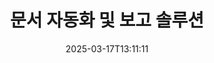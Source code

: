 ---
############################# Static ############################
layout: "family"
date:  2025-03-17T13:11:11
draft: false

product: "Assembly"
product_tag: "assembly"

lang: ko

############################# Head ############################
head_title: "GroupDocs의 .NET, Java, Node.js API 및 온라인 문서 조립 애플리케이션"
head_description: ".NET, Java 및 Node.js 애플리케이션을 위한 올인원 문서 자동화 및 보고 솔루션을 받아보세요. 사용자 정의 템플릿과 데이터를 통해 모든 일반 문서를 생성합니다."

############################# Header ############################
title: "문서 자동화 및 보고 솔루션"
description:  |
  크로스 플랫폼 애플리케이션 및 API를 사용하여 템플릿 및 데이터 소스를 활용하여 상세한 보고서를 만듭니다.

  {{FileFormatUp}}와 같은 형식으로 Word, Excel, 프레젠테이션 및 기타 많은 문서를 생성합니다. 유연한 마크업이 있는 템플릿을 사용합니다.

  JSON, XML, CSV 등의 데이터 소스에서 데이터를 사용하여 차트, 바코드, 테이블 및 기타 요소를 채웁니다.

############################# Supported Platforms ###############################
supported_platforms:
  enable: true
  head_title: "플랫폼 선택"
  title: "플랫폼 독립성"
  description: "GroupDocs.Assembly는 다음 운영 체제 및 프레임워크와 호환됩니다:"
  details_link_title: "더 알아보기"

  items:
    # items loop
    - title: ".NET"
      description: GroupDocs.Assembly .NET 
      color: "blue"
      tag: "net"
      link: "/assembly/net/"
      features_link: "https://docs.groupdocs.com/assembly/net/system-requirements/"
      features:
          # features loop
          - rows: "3"
            content: |
                    .NET Framework 2.0 or higher <br> Mono Framework 1.2 or higher
      
          # features loop
          - rows: "4"
            content: |
                    Windows Desktop <br> Windows Server <br> Microsoft Azure <br> Linux
      
          # features loop
          - rows: "3"
            content: |
                    Microsoft Visual Studio <br> Xamarin.Android <br> MonoDevelop
      
          # features loop
          - rows: "1"
            content: |
                    50+ file formats
      

    # items loop
    - title: "Java"
      description: GroupDocs.Assembly Java
      color: "red"
      tag: "java"
      link: "/assembly/java/"
      features_link: "https://docs.groupdocs.com/assembly/java/system-requirements/"
      features:
          # features loop
          - rows: "3"
            content: |
                    Java 7 (1.7) or higher
      
          # features loop
          - rows: "4"
            content: |
                    Windows Desktop <br> Windows Server <br> Linux <br> Mac OS
      
          # features loop
          - rows: "3"
            content: |
                   NetBeans <br> IntelliJ IDEA <br> Eclipse 
      
          # features loop
          - rows: "1"
            content: |
                    50+ file formats

############################# Features ###############################
features:
  enable: true
  title: "GroupDocs.Assembly 주요 기능"
  description: "이 솔루션은 인기 있는 문서 형식으로 비즈니스 데이터로 자동 채워진 보고서를 생성하는 데 도움이 됩니다. 문서 생성 작업을 자동화합니다."

  items:
    # items loop
    - icon: "additional"
      title: "데이터로 템플릿 채우기"
      content: "지원되는 소스의 데이터를 사용하여 보고서를 채웁니다."

    # items loop
    - icon: "manipulate"
      title: "유연한 마크업"
      content: "사용자 정의 방식으로 문서에 데이터를 추가합니다."

    # items loop
    - icon: "structure"
      title: "네이티브 문서 기능"
      content: "테이블, 차트 및 바코드를 사용하여 데이터를 표시합니다."

    # items loop
    - icon: "merge"
      title: "모든 유명한 형식"
      content: "모든 일반적으로 사용되는 문서 형식을 지원합니다."

############################# Code samples ############################
code_samples:
  enable: true
  title: "잘 맞춤화된 보고서 생성"
  description: "GroupDocs.Assembly 코드 예제"
  items:
    # code sample loop
    - title: "생성된 바코드 사용하기"
      content: |
       GroupDocs.Assembly는 보고서 템플릿에 바코드 마크업을 허용합니다. 보고서를 생성할 때 마크업 및 제공된 데이터를 기반으로 바코드가 생성됩니다. 텍스트, 데이터 객체 및 마크업이 포함된 템플릿의 경로를 지정합니다. 또한 바코드에 내용을 채우기 위해 데이터 소스를 지정합니다.
      samples:
        - language: "C#"
          color: "blue"
          content: |
            ```csharp {style=abap}   
            // DocumentAssembler 클래스의 인스턴스 생성
            DocumentAssembler assembler = new DocumentAssembler();

            //템플릿 경로 지정
            var tmp_path = "barcode_template.docx";

            //결과 문서 경로 지정
            var res_path = "result.docx";

            //데이터 소스의 인스턴스 생성
            var data = new DataSourceInfo(DataLayer.GetCustomerData(), "customer");

            //AssembleDocument를 호출하여 보고서 생성
            assembler.AssembleDocument(tmp_path, res_path, data);

            ```
        - language: "Java"
          color: "red"
          content: |
            ```java {style=abap}   
            // DocumentAssembler 클래스의 인스턴스 생성
            DocumentAssembler assembler = new DocumentAssembler();
            
            //템플릿 경로 지정
            String tmp_path = "barcode_template.docx";

            //결과 문서 경로 지정
            String res_path = "result.docx";

            //데이터 소스의 인스턴스 생성
            DataSourceInfo data = new DataSourceInfo(new DataStorage(), null);

            // AssembleDocument를 호출하여 보고서 생성
            assembler.assembleDocument(tmp_path, res_path, data);

            ```

############################# Supported Formats ###############################
formats:
  enable: true
  title: "50개 이상의 파일 형식 지원"
  description: "GroupDocs.Assembly는 거의 모든 인기 있는 파일 형식으로 작업합니다."

############################# Metrics ###############################
metrics:
  enable: true
  title: "우리 제품 통계"
  description: "진행 상황, 영향 및 성장에 대한 통찰력을 얻기 위해 제품 메트릭을 탐색합니다."

  items:
    # items loop
    - number: "50+"
      title: "지원되는 형식"
      content: "우리는 50개 이상의 가장 널리 사용되는 문서 형식을 지원합니다."

    # items loop
    - number: "650k"
      title: "NuGet 다운로드"
      content: "GroupDocs.Assembly for .NET은 NuGet에서 650,000회 이상의 다운로드를 기록한 인기 있는 라이브러리입니다."

    # items loop
    - number: "18k"
      title: "Maven 다운로드"
      content: "Java 개발자들은 Maven에서 GroupDocs.Assembly를 18,000회 이상 다운로드했습니다."

    # items loop
    - number: "150+"
      title: "만족한 고객"
      content: "우리 제품은 개별 개발자 및 세계 유수의 기업들이 혁신적인 솔루션을 만들기 위해 신뢰하고 있습니다."


############################# Customers ###############################
customers:
  enable: true
  title: "우리의 행복한 고객"
  description: "GroupDocs 라이브러리는 전 세계에서 가장 유명하고 존경받는 브랜드들에 의해 사용되고 있습니다."

  items:
    # items loop
    - title: "BenQ Corporation"
      logo: "benq"
      
    # items loop
    - title: "Nasdaq Stock Market"
      logo: "nasdaq"
      
    # items loop
    - title: "AT&T Inc."
      logo: "att"
      
    # items loop
    - title: "Customer logo AstraZeneca"
      logo: "astrazeneca"
      
    # items loop
    - title: "Central Bank of Argentina"
      logo: "argentinacentralbank"
      
    # items loop
    - title: "Roche Holding AG"
      logo: "roche"
      
    # items loop
    - title: "Capita"
      logo: "capita"
      
    # items loop
    - title: "Axa S.A."
      logo: "axa"
      
    # items loop
    - title: "Instructure Inc."
      logo: "instructure"
      
    # items loop
    - title: "Wipro"
      logo: "wipro"


############################# Actions ###############################
actions:
  enable: true
  title: "시작할 준비가 되셨나요?"
  description: "당신의 플랫폼에서 GroupDocs.Assembly의 기능을 무료로 시험해 보세요."

  items:
    # items loop
    - title: ".NET"
      color: "blue"
      link: "/assembly/net/"

    # items loop
    - title: "Java"
      color: "red"
      link: "/assembly/java/"

############################# FAQ ###############################
faq:
  enable: true
  title: "자주 묻는 질문"
  description: "자주 묻는 질문을 살펴보세요."

  items:
    # items loop
    - question: "GroupDocs.Assembly는 문서 생성에 외부 라이브러리를 필요로 하나요?"
      answer: "아니요, GroupDocs.Assembly는 독립적으로 작동하며 Adobe Acrobat이나 Microsoft Office와 같은 타사 라이브러리를 필요로 하지 않습니다."

    # items loop
    - question: "GroupDocs.Assembly 기능을 구매 전에 시험해 볼 수 있나요?"
      answer: "네, 가능합니다! GroupDocs.Assembly는 무료 체험을 제공합니다. 설치하고 기능을 탐색해보세요. 체험 버전은 문서에 '체험 배지'를 추가하고 처음 3페이지만 처리합니다. 완전한 경험을 위해 모든 기능에 접근할 수 있는 무료 30일 임시 라이선스를 얻으세요. 더 자세한 내용은 [임시 라이선스](https://purchase.groupdocs.com/temporary-license/)에서 확인할 수 있습니다."

    # items loop
    - question: "어떤 종류의 라이선스가 있나요?"
      answer: "GroupDocs.Assembly 라이선스를 찾고 계신가요? 필요에 맞추어 다양한 옵션을 제공합니다. 팀 규모, 배포 위치(단일 사무실 또는 원격) 및 고객과의 SDK/API 공유 여부에 따라 선택하세요. 또는 사용량에 따라 요금을 지불하는 월별 사용 라이선스를 선택할 수 있습니다. [가격 책정](https://purchase.groupdocs.com/pricing/assembly/net/)에서 최적의 옵션을 찾아보세요."

############################# Cloud Links ###############################
cloud_links:
  enable: true
  title: "GroupDocs.Assembly 저코드 API"
  description: "클라우드 기반 REST API를 통해 애플리케이션에서 문서를 생성합니다."
  
  items:
    # items loop
    - title: "GroupDocs.Assembly Cloud for cURL"
      content: "cURL RESTful API를 사용하여 Word, Excel, PowerPoint 및 기타 많은 템플릿에 데이터를 추가합니다."
      icon: "groupdocs_assembly-for-curl"
      link: "https://products.groupdocs.cloud/assembly/curl"

    # items loop
    - title: "GroupDocs.Assembly Cloud for .NET"
      content: ".NET 애플리케이션을 강화하여 Cloud SDK를 통해 보고서를 생성합니다. 비즈니스 데이터를 사용자 정의 형식으로 표시합니다."
      icon: "groupdocs_assembly-for-net"
      link: "https://products.groupdocs.cloud/assembly/net"

    # items loop
    - title: "GroupDocs.Assembly Cloud for Java"
      content: "GroupDocs.Assembly SDK는 Java 애플리케이션이 다양한 유형의 문서를 생성할 수 있도록 다양한 옵션을 제공합니다."
      icon: "groupdocs_assembly-for-java"
      link: "https://products.groupdocs.cloud/assembly/java"

############################# App links ###############################
app_links:
  enable: true
  title: "GroupDocs.Assembly 웹 앱"
  description: "GroupDocs.Assembly는 문서를 생성하기 위한 무료 웹 애플리케이션을 제공합니다. 브라우저에서 50개 이상의 인기 파일 형식을 무료로 처리할 수 있습니다."

  items:
    # items loop
    - title: "GroupDocs.Assembly Total"
      content: "브라우저에서 직접 Excel, Word, PowerPoint 및 기타 여러 파일 유형의 보고서를 생성합니다."
      icon: "groupdocs_watermark-app"
      link: "https://products.groupdocs.app/assembly/total"

    # items loop
    - title: "GroupDocs.Assembly Word"
      content: "템플릿 및 데이터 소스를 사용하여 Microsoft Word 문서를 생성합니다."
      icon: "groupdocs_words-app"
      link: "https://products.groupdocs.app/assembly/docx"

    # items loop
    - title: "GroupDocs.Assembly Excel"
      content: "템플릿과 데이터 소스를 업로드하여 무료로 Excel 보고서를 생성합니다."
      icon: "groupdocs_pdf-app"
      link: "https://products.groupdocs.app/assembly/xlsx"


      


---